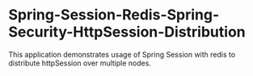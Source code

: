 # Spring-Session-Redis-Spring-Security-HttpSession-Distribution
This application demonstrates usage of Spring Session with redis to distribute httpSession over multiple nodes.
